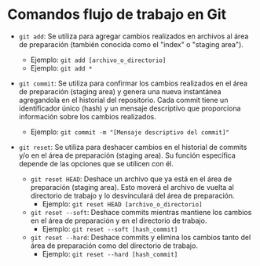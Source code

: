 # Comandos flujo de trabajo en Git

- `git add`: Se utiliza para agregar cambios realizados en archivos al área de preparación (también conocida como el "index" o "staging area").

  - Ejemplo: `git add [archivo_o_directorio]`
  - Ejemplo: `git add *`

- `git commit`: Se utiliza para confirmar los cambios realizados en el área de preparación (staging area) y genera una nueva instantánea agregandola en el historial del repositorio. Cada commit tiene un identificador único (hash) y un mensaje descriptivo que proporciona información sobre los cambios realizados.

  - Ejemplo: `git commit -m "[Mensaje descriptivo del commit]"`

- `git reset`: Se utiliza para deshacer cambios en el historial de commits y/o en el área de preparación (staging area). Su función específica depende de las opciones que se utilicen con él.
  - `git reset HEAD`: Deshace un archivo que ya está en el área de preparación (staging area). Esto moverá el archivo de vuelta al directorio de trabajo y lo desvinculará del área de preparación.
    - Ejemplo: `git reset HEAD [archivo_o_directorio]`
  - `git reset --soft`: Deshace commits mientras mantiene los cambios en el área de preparación y en el directorio de trabajo.
    - Ejemplo: `git reset --soft [hash_commit]`
  - `git reset --hard`: Deshace commits y elimina los cambios tanto del área de preparación como del directorio de trabajo.
    - Ejemplo: `git reset --hard [hash_commit]`
